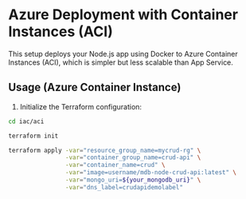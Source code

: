 # Azure Deployment with Container Instances (ACI)

This setup deploys your Node.js app using Docker to Azure Container Instances (ACI), which is simpler but less scalable than App Service.

## Usage (Azure Container Instance)

1. Initialize the Terraform configuration:

```bash
cd iac/aci

terraform init

terraform apply -var="resource_group_name=mycrud-rg" \
                -var="container_group_name=crud-api" \
                -var="container_name=crud" \
                -var="image=username/mdb-node-crud-api:latest" \
                -var="mongo_uri=${your_mongodb_uri}" \
                -var="dns_label=crudapidemolabel"

```